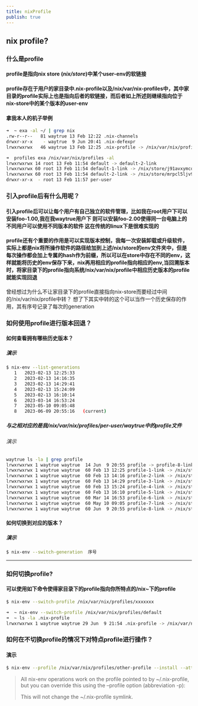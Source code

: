 ```yaml
---
title: nixProfile
publish: true
---
```


## nix profile?

### 什么是profile

#### profile是指向nix store (_nix/store_)中某个user-env的软链接

#### profile存在于用户的家目录中.nix-profile以及/nix/var/nix-profiles中，其中家目录的profile实际上也是指向后者的软链接，而后者如上所述则继续指向位于nix-store中的某个版本的user-env

#### 拿我本人的机子举例

```sh
➜  ~ exa -al ~/ | grep nix
.rw-r--r--   81 waytrue 13 Feb 12:22 .nix-channels
drwxr-xr-x    - waytrue  9 Jun 20:41 .nix-defexpr
lrwxrwxrwx   46 waytrue 13 Feb 12:25 .nix-profile -> /nix/var/nix/profiles/per-user/waytrue/profile

➜  profiles exa /nix/var/nix/profiles -al
lrwxrwxrwx 14 root 13 Feb 11:54 default -> default-2-link
lrwxrwxrwx 60 root 13 Feb 11:54 default-1-link -> /nix/store/j91avxymcqd38s0ky8p4f2m8yxr5pgj6-user-environment
lrwxrwxrwx 60 root 13 Feb 11:54 default-2-link -> /nix/store/mrpcl5ljv98xrahl19vwm2ixdblgbyy2-user-environment
drwxr-xr-x  - root 13 Feb 11:57 per-user
```

### 引入profile后有什么用呢？

#### 引入profile后可以让每个用户有自己独立的软件管理，比如我在root用户下可以安装foo-1.00,我在我waytrue用户下 则可以安装foo-2.00使得同一台电脑上的不同用户可以使用不同版本的软件 这在传统的linux下是很难实现的

#### profile还有个重要的作用是可以实现版本控制，我每一次安装卸载或升级软件，实际上都是nix将所操作软件的路径给加到上述/nix/store的env文件夹中，但是每次操作都会加上专属的hash作为前缀，所以可以在store中存在不同的env，这样就能将历史的env保存下来，nix再用相应的profile指向相应的env,当回溯版本时，将家目录下的profile指向系统/nix/var/nix/profile中相应历史版本的profile就能实现回退

曾经想过为什么不让家目录下的profile直接指向nix-store而要经过中间的/nix/var/nix/profile中转？ 想了下其实中转的这个可以当作一个历史保存的作用，其有序号记录了每次的generation

### 如何使用profile进行版本回退？

#### 如何查看拥有哪些历史版本？

##### 演示

```sh
$ nix-env --list-generations
   1   2023-02-13 12:25:33
   2   2023-02-13 14:16:35
   3   2023-02-13 14:29:41
   4   2023-02-13 15:24:09
   5   2023-02-13 16:10:14
   6   2023-03-14 16:53:24
   7   2023-05-10 09:05:48
   8   2023-06-09 20:55:16   (current)
```

##### 与之相对应的是我/nix/var/nix/profiles/per-user/waytrue中的profile文件

###### 演示

```sh
waytrue ls -la | grep profile
lrwxrwxrwx 1 waytrue waytrue  14 Jun  9 20:55 profile -> profile-8-link
lrwxrwxrwx 1 waytrue waytrue  60 Feb 13 12:25 profile-1-link -> /nix/store/82n5lgjfw6if4qg3ag7dy56ij1gfhn1w-user-environment
lrwxrwxrwx 1 waytrue waytrue  60 Feb 13 14:16 profile-2-link -> /nix/store/0zmpyaz4r5y69fs299jazz038p1d8l12-user-environment
lrwxrwxrwx 1 waytrue waytrue  60 Feb 13 14:29 profile-3-link -> /nix/store/grf9xii5lk2bwl1zmmj5kz10qg4zkghr-user-environment
lrwxrwxrwx 1 waytrue waytrue  60 Feb 13 15:24 profile-4-link -> /nix/store/8igsjrfvnp2z64fvasfi9kxrfsbhfkbc-user-environment
lrwxrwxrwx 1 waytrue waytrue  60 Feb 13 16:10 profile-5-link -> /nix/store/fg2bli796xnsnndnzjjbair6sixigf1b-user-environment
lrwxrwxrwx 1 waytrue waytrue  60 Mar 14 16:53 profile-6-link -> /nix/store/d2fd4xfyqay1bb7953dk3ygwszkh7c5q-user-environment
lrwxrwxrwx 1 waytrue waytrue  60 May 10 09:05 profile-7-link -> /nix/store/vzap2y9cwpi5mm8fhyamlpj7znlx0qdx-user-environment
lrwxrwxrwx 1 waytrue waytrue  60 Jun  9 20:55 profile-8-link -> /nix/store/yw53vfl574ivir5a0hdf3m4in2cgmwli-user-environment
```

#### 如何切换到对应的版本？

##### 演示

```sh
$ nix-env --switch-generation  序号
```

*****

### 如何切换profile?

#### 可以使用如下命令使得家目录下的profile指向你所特点的/nix~下的profile

```sh
$ nix-env --switch-profile /nix/var/nix/profiles/xxxxxxx

➜  ~ nix-env --switch-profile /nix/var/nix/profiles/default
➜  ~ ls -la .nix-profile
lrwxrwxrwx 1 waytrue waytrue 29 Jun  9 21:54 .nix-profile -> /nix/var/nix/profiles/default
```

### 如何在不切换profile的情况下对特点profile进行操作？

#### 演示

```sh
$ nix-env --profile /nix/var/nix/profiles/other-profile --install --attr nixpkgs.subversion
```

> All nix-env operations work on the profile pointed to by ~/.nix-profile, but you can override this using the –profile option (abbreviation -p):
> 
> This will not change the ~/.nix-profile symlink.



